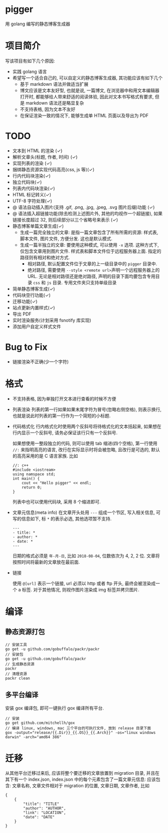 # pigger

用 golang 编写的静态博客生成器

# 项目简介

写该项目有如下几个原因:

- 实践 golang 语言
- 希望写一个适合自己的, 可以自定义的静态博客生成器, 其功能应该有如下几个
    - 基于 markdown 语法并做适当扩展
    - 博文应该是文本友好型, 也就是说, 一篇博文, 在浏览器中和用文本编辑器打开时,
        都能够给人带来舒适的阅读体验, 因此对文本书写格式有要求,
        但是 markdown 语法还是略显复杂
    - 不支持表格, 因为文本不友好
    - 在保证渲染一致的情况下, 能够生成单 HTML 页面以及导出为 PDF

# TODO

- 文本到 HTML 的渲染 (✓)
- 解析文章头(标题, 作者, 时间) (✓)
- 实现列表的渲染 (✓)
- 捆绑静态资源实现代码高亮(css, js 等)(✓)
- 行内代码块渲染(✓)
- 独立代码块(✓)
- 列表内代码块渲染(✓)
- HTML 标记转义(✓)
- UTF-8 字符处理(✓)
- @ 语法自动插入图片(支持 .gif, .png, .jpg, .jpeg, .svg 图片后缀)功能 (✓)
- @ 语法插入超链接功能(除去检测上述图片外, 其他的均视作一个超链接),
    如果链接长度超过 32, 则后续部分以三个省略号来表示 (✓)
- 静态博客单篇文章生成(✓)
  - 生成一篇完全独立的文章:
  是指一篇文章包含了所有所需的资源: 样式表, 脚本文件, 图片文件, 方便分发.
  这也是默认模式.
  - 生成一篇半独立的文章:
  要使用这种模式, 可以使用 `-x` 选项. 这种方式下, 仅包含文章用到图片文件.
  样式表和脚本文件位于远程服务器上面. 指定的路径则有相对和绝对方式.
      - 相对路径, 默认配置文件位于文章的上一级目录中的 `pigger` 目录中.
      - 绝对路径, 需要使用 `--style <remote url>`声明一个远程服务器上的 URL.
  无论是相对路径还是绝对路径, 声明的目录下面均要包含专用目录 `css` 和 `js` 目录.
  专用文件夹只支持单级目录
- 简单静态博客生成(✓)
- 代码块空行功能(✓)
- 迁移功能(✓)
- 站点更新内置样式(✓)
- 导出 PDF
- 实时渲染服务(计划采用 fsnotify 库实现)
- 添加用户自定义样式文件

# Bug to Fix

- 链接渲染不正确(少一个字符)

# 格式

- 不支持表格, 因为单独打开文本进行查看的时候不方便

- 列表渲染
    列表的第一行如果如果末尾字符为冒号(忽略右侧空格), 则表示换行,
    也就是说此时列表的第一行作为一个简短的小标题.

- 代码格式化
    行内格式化时使用两个反斜号将待格式化的文本括起来,
    如果想在行内显示一个反斜号, 请务必保证该行只有一个反斜号.

    如果想使用一整段独立的代码, 则可以使用 tab 缩进(四个空格),
    第一行使用 `//:` 来指明高亮的语言, 改行在实际显示时将会被忽略,
    且改行是可选的, 默认的高亮采用的是 C 语言家族. 比如

    ```
    //: c++
    #include <iostream>
    using namspace std;
    int main() {
        cout << "Hello pigger" << endl;
        return 0;
    }
    ```

    列表中也可以使用代码块, 采用 8 个缩进即可.

- 文章元信息(meta info)
    在文章开头处用 `---` 组成一个节区, 写入相关信息, 可写的信息如下,
    标 `*` 的表示必选, 其他选项暂不支持.

    ```
    ---
    - title: *
    - author: *
    - date: *
    ---
    ```
    日期的格式必须是 `年-月-日`, 比如 `2018-08-04`, 位数依次为 4, 2, 2 位.
    文章将按照时间将最新的文章放在最前面.
    

- 链接

    使用 `@[url]` 表示一个链接, url 必须以 http 或者 ftp 开头, 最终会被渲染成一个 a 标签.
    对于其他情况,  则视作图片渲染成 img 标签并拷贝图片.

# 编译

## 静态资源打包

    // 安装工具
    go get -u github.com/gobuffalo/packr/packr
    // 安装包
    go get -u github.com/gobuffalo/packr
    // 生成静态资源
    packr
    // 清理资源
    packr clean

## 多平台编译

安装 gox 编译包, 即可一键执行 gox 编译所有平台.

    // 安装
    go get github.com/mitchellh/gox
    // 编译 linux, windows, mac 三个平台的可执行文件, 放到 release 目录下面
    gox -output="release/{{.Dir}}_{{.OS}}_{{.Arch}}" -os="linux windows darwin" -arch="amd64 386"
    
# 迁移

从其他平台迁移过来后, 应该将整个要迁移的文章放置到 migration 目录,
并且在其下有一个 index.json, index.json 中的每个元素包含了一篇文章元信息:
应该包含: 文章名称, 文章文件相对于 migration 的位置, 文章日期, 文章作者,
比如

    {
        {
            "title": "TITLE"
            "author": "AUTHOR",
            "link": "LOCATION",
            "date": "DATE"
        }
    }
